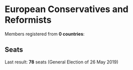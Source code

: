 # European Conservatives and Reformists

Members registered from **0 countries**:

> 

## Seats

Last result: **78** seats (General Election of 26 May 2019)


